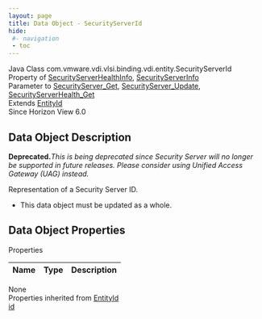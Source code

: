 ```yaml
---
layout: page
title: Data Object - SecurityServerId
hide:
 #- navigation
 - toc
---
```


  
  
  



Java Class
    com.vmware.vdi.vlsi.binding.vdi.entity.SecurityServerId  
Property of
     [SecurityServerHealthInfo](vdi.health.SecurityServerHealth.SecurityServerHealthInfo.md#field_detail), [SecurityServerInfo](vdi.infrastructure.SecurityServer.SecurityServerInfo.md#field_detail)  
Parameter to
     [SecurityServer_Get](vdi.infrastructure.SecurityServer.md#get), [SecurityServer_Update](vdi.infrastructure.SecurityServer.md#update), [SecurityServerHealth_Get](vdi.health.SecurityServerHealth.md#get)  
Extends
     [EntityId](vdi.EntityId.md)  
Since 
    Horizon View 6.0

## Data Object Description 

**Deprecated.**_This is being deprecated since Security Server will no longer be supported in future releases. Please consider using Unified Access Gateway (UAG) instead._

Representation of a Security Server ID. 

  * This data object must be updated as a whole.



## Data Object Properties

Properties

Name |  Type |  Description   
---|---|---  
None  
Properties inherited from [EntityId](vdi.EntityId.md)  
[id](vdi.EntityId.md#id)  
  
  

  
  


